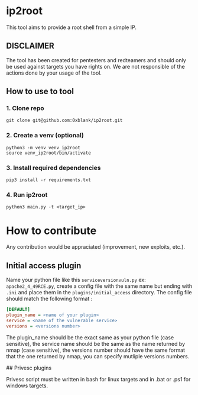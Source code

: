 # ip2root

This tool aims to provide a root shell from a simple IP.

## DISCLAIMER

The tool has been created for pentesters and redteamers and should only be used against targets you have rights on.
We are not responsible of the actions done by your usage of the tool.

##  How to use to tool

### 1. Clone repo

```shell
git clone git@github.com:0xblank/ip2root.git
```

### 2. Create a venv (optional)

```shell
python3 -m venv venv_ip2root
source venv_ip2root/bin/activate
```

### 3. Install required dependencies

```shell
pip3 install -r requirements.txt
```

### 4. Run ip2root

```shell
python3 main.py -t <target_ip>
```

# How to contribute
Any contribution would be appraciated (improvement, new exploits, etc.).

## Initial access plugin

Name your python file like this `serviceversionvuln.py` ex: `apache2_4_49RCE.py`, create a config file with the same name but ending with `.ini` and place them in the `plugins/initial_access` directory. The config file should match the following format :

```ini
[DEFAULT]
plugin_name = <name of your plugin>
service = <name of the vulnerable service>
versions = <versions number>
```

The plugin_name should be the exact same as your python file (case sensitive), the service name should be the same as the name returned by nmap (case sensitive), the versions number should have the same format that the one returned by nmap, you can specify mutliple versions numbers.

## Privesc plugins

Privesc script must be written in bash for linux targets and in .bat or .ps1 for windows targets.
